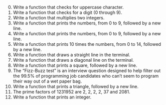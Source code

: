 0. Write a function that checks for uppercase character.
1. Write a function that checks for a digit (0 through 9).
2. Write a function that multiplies two integers.
3. Write a function that prints the numbers, from 0 to 9, followed by a new line.
4. Write a function that prints the numbers, from 0 to 9, followed by a new line.
5. Write a function that prints 10 times the numbers, from 0 to 14, followed by a new line.
6. Write a function that draws a straight line in the terminal.
7. Write a function that draws a diagonal line on the terminal.
8. Write a function that prints a square, followed by a new line.
9. The “Fizz-Buzz test” is an interview question designed to help filter out the 99.5% of programming job candidates who can’t seem to program their way out of a wet paper bag.
10. Write a function that prints a triangle, followed by a new line.
11. The prime factors of 1231952 are 2, 2, 2, 2, 37 and 2081.
12. Write a function that prints an integer.
